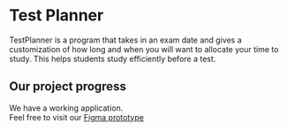 # Test Planner
TestPlanner is a program that takes in an exam date and gives a customization of how long and when you will want to allocate your time to study. This helps students study efficiently before a test.<br/>
## Our project progress
We have a working application.<br/>
Feel free to visit our [Figma prototype](https://www.figma.com/proto/T4mpYnM76EdIPN5WVCQ58T/Test-Planner?node-id=1060%3A909&scaling=contain&page-id=4%3A0&starting-point-node-id=1013%3A3359&show-proto-sidebar=1)
